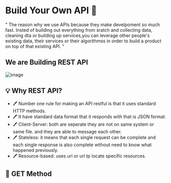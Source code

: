 # Build Your Own API 🚀

" The reason why we use APIs because they make develpoment so much fast. Insted of building out everything from sratch and collecting data, cleaning dta or building up services,you can leverage other people's existing data, their services or their algorithmss in order to build a product on top of that existing API. "

## We are Building REST API

![image](https://github.com/aishwarya0714/FullStackWebDevelopment/assets/136805991/05b885da-d912-4431-90b8-f9453da3c9eb)

## 💡 Why REST API?

- 🖊️ Number one rule for making an API restful is that it uses standard HTTP methods. 
- 🖊️ It have standard data format that it responds with that is JSON format.
- 🖊️ Client-Server: both are seperate they are not on same system or same file. and they are able to message each other.
- 🖊️ Stateless: it means that each single request can be complete and each single response is also complete without need to know what happened previously.
- 🖊️ Resource-based: uses uri or url tp locate specific resources.

## 🎯 GET Method



